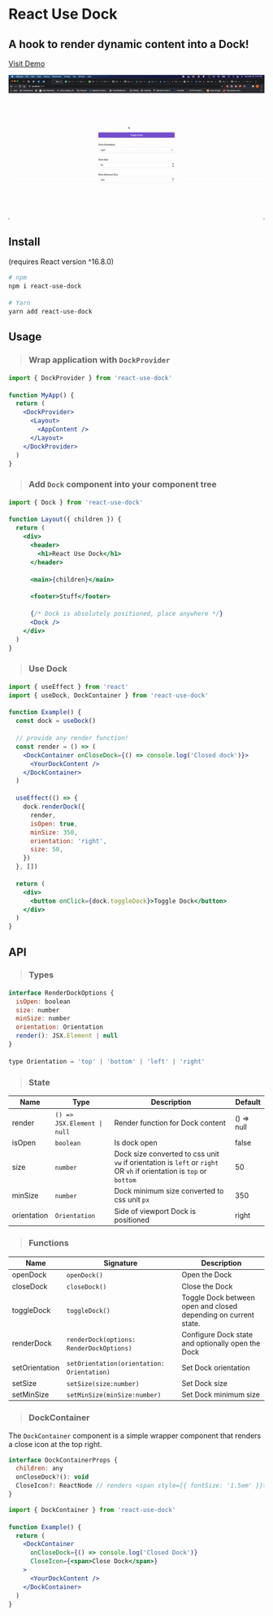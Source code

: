 # React Use Dock

## A hook to render dynamic content into a Dock!

[Visit Demo](https://react-use-dock.vercel.app/)

<p align="center">
  <img src="./react-use-dock.gif" alt="demo" />
</p>

## Install

(requires React version ^16.8.0)

```bash
# npm
npm i react-use-dock

# Yarn
yarn add react-use-dock
```

## Usage

> ### Wrap application with `DockProvider`

```jsx
import { DockProvider } from 'react-use-dock'

function MyApp() {
  return (
    <DockProvider>
      <Layout>
        <AppContent />
      </Layout>
    </DockProvider>
  )
}
```

> ### Add `Dock` component into your component tree

```jsx
import { Dock } from 'react-use-dock'

function Layout({ children }) {
  return (
    <div>
      <header>
        <h1>React Use Dock</h1>
      </header>

      <main>{children}</main>

      <footer>Stuff</footer>

      {/* Dock is absolutely positioned, place anywhere */}
      <Dock />
    </div>
  )
}
```

> ### Use Dock

```jsx
import { useEffect } from 'react'
import { useDock, DockContainer } from 'react-use-dock'

function Example() {
  const dock = useDock()

  // provide any render function!
  const render = () => (
    <DockContainer onCloseDock={() => console.log('Closed dock')}>
      <YourDockContent />
    </DockContainer>
  )

  useEffect(() => {
    dock.renderDock({
      render,
      isOpen: true,
      minSize: 350,
      orientation: 'right',
      size: 50,
    })
  }, [])

  return (
    <div>
      <button onClick={dock.toggleDock}>Toggle Dock</button>
    </div>
  )
}
```

## API

> ### Types

```jsx
interface RenderDockOptions {
  isOpen: boolean
  size: number
  minSize: number
  orientation: Orientation
  render(): JSX.Element | null
}

type Orientation = 'top' | 'bottom' | 'left' | 'right'
```

> ### State

| Name        | Type                        | Description                                                                                                          | Default    |
| ----------- | --------------------------- | -------------------------------------------------------------------------------------------------------------------- | ---------- |
| render      | `() => JSX.Element \| null` | Render function for Dock content                                                                                     | () => null |
| isOpen      | `boolean`                   | Is dock open                                                                                                         | false      |
| size        | `number`                    | Dock size converted to css unit `vw` if orientation is `left` or `right` OR `vh` if orientation is `top` or `bottom` | 50         |
| minSize     | `number`                    | Dock minimum size converted to css unit `px`                                                                         | 350        |
| orientation | `Orientation`               | Side of viewport Dock is positioned                                                                                  | right      |

> ### Functions

| Name           | Signature                                  | Description                                                     |
| -------------- | ------------------------------------------ | --------------------------------------------------------------- |
| openDock       | `openDock()`                               | Open the Dock                                                   |
| closeDock      | `closeDock()`                              | Close the Dock                                                  |
| toggleDock     | `toggleDock()`                             | Toggle Dock between open and closed depending on current state. |
| renderDock     | `renderDock(options: RenderDockOptions)`   | Configure Dock state and optionally open the Dock               |
| setOrientation | `setOrientation(orientation: Orientation)` | Set Dock orientation                                            |
| setSize        | `setSize(size:number)`                     | Set Dock size                                                   |
| setMinSize     | `setMinSize(minSize:number)`               | Set Dock minimum size                                           |

> ### DockContainer

The `DockContainer` component is a simple wrapper component that renders a close icon at the top right.

```jsx
interface DockContainerProps {
  children: any
  onCloseDock?(): void
  CloseIcon?: ReactNode // renders <span style={{ fontSize: '1.5em' }}>&times;</span> by default
}
```

```jsx
import { DockContainer } from 'react-use-dock'

function Example() {
  return (
    <DockContainer
      onCloseDock={() => console.log('Closed Dock')}
      CloseIcon={<span>Close Dock</span>}
    >
      <YourDockContent />
    </DockContainer>
  )
}
```
